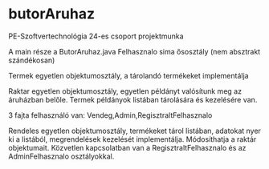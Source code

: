 # butorAruhaz
PE-Szoftvertechnológia 24-es csoport projektmunka

A main része a ButorAruhaz.java
Felhasznalo sima ősosztály (nem absztrakt szándékosan)

Termek egyetlen objektumosztály, a tárolandó termékeket implementálja

Raktar egyetlen objektumosztály, egyetlen példányt valósítunk meg az áruházban belőle. Termek példányok listában tárolására és kezelésére van.

3 fajta felhasználó van: Vendeg,Admin,RegisztraltFelhasznalo

Rendeles egyetlen objektumosztály, termékeket tárol listában, adatokat nyer ki a listából, megrendelések kezelését implementálja. Módosíthatja a raktár objektumait.
Közvetlen kapcsolatban van a RegisztraltFelhasznalo és az AdminFelhasznalo osztályokkal.
